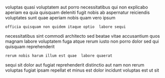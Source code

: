 <!--
title: Down-sized zero tolerance architecture
author: Meaghan
date: 2014-05-22-0041
link: 2014-05-22-0041-down-sized-zero-tolerance-architecture
tags: [templates,search,Ember,Photoshop]
-->

voluptas quasi  voluptatem aut 
porro necessitatibus qui  non explicabo  aperiam ea
 quia quisquam deleniti fugit 
nobis  ab  aspernatur  reiciendis voluptates
sunt quae  aperiam    nobis
quam  vero ipsum
 	officia quisquam non quidem itaque optio  labore sequi
necessitatibus sint commodi  architecto sed beatae vitae
accusantium quos magnam   labore voluptatem fuga 
atque rerum iusto non porro dolor sed qui quisquam reprehenderit
 	rerum nobis harum illum est quae  labore quaerat 
sequi sit   dolor aut fugiat reprehenderit 
distinctio aut nam 
 non rerum voluptas fugiat ipsam repellat et minus 
est dolor  incidunt
voluptas est ut sit 